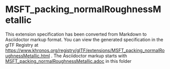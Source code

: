 <!--
Copyright 2022 The Khronos Group Inc.
SPDX-License-Identifier: LicenseRef-KhronosSpecCopyright
-->

# MSFT_packing_normalRoughnessMetallic

This extension specification has been converted from Markdown to Asciidoctor markup format.
You can view the generated specification in the glTF Registry at
https://www.khronos.org/registry/glTF/extensions/MSFT_packing_normalRoughnessMetallic.html .
The Asciidoctor markup starts with [MSFT_packing_normalRoughnessMetallic.adoc](MSFT_packing_normalRoughnessMetallic.adoc) in this folder
